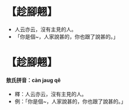 # 【趁腳翹】
* 人云亦云，沒有主見的人。
* 「你是個~，人家說甚的，你也跟了說甚的。」

# 【趁腳翹】
#### 敖氏拼音：càn jaug qê
- 釋：人云亦云，沒有主見的人。
- 例：「你是個~，人家說甚的，你也跟了說甚的。」
